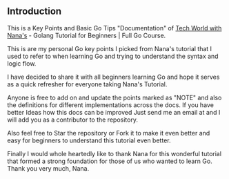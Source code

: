 
## Introduction

<p>This is a Key Points and Basic Go Tips "Documentation" of <a href="https://www.youtube.com/@TechWorldwithNana">Tech World with Nana's</a> - Golang Tutorial for Beginners | Full Go Course.</p>

<p>This is are my personal Go key points I picked from Nana's tutorial that I used to refer to when learning Go and trying to understand
the syntax and logic flow.</p>

<p>I have decided to share it with all beginners learning Go and hope it serves as a quick refresher for everyone taking Nana's Tutorial.</p>

<p>Anyone is free to add on and update the points marked as "NOTE" and also the definitions for different implementations across the docs. If you have better Ideas how this docs can be improved Just send me an email at <michaelmagero2@gmail.com> and I will add you as a contributor to the repository.</p>

<p>Also feel free to Star the repository or Fork it to make it even better and easy for beginners to understand this tutorial even better.</p>

<p>Finally I would whole heartedly like to thank Nana for this wonderful tutorial that formed a strong foundation for those of us who wanted to learn Go. Thank you very much, Nana.</p>
